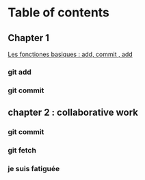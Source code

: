 # Table of contents

## Chapter 1
[Les fonctiones basiques : add, commit , add](chapters/chapter1.md)

### git add
### git commit

## chapter 2 : collaborative work
### git commit
### git fetch
### je suis fatiguée
